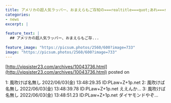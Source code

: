 ```yaml
---
title: アメリカの超人気ラッパー、おまえらもご存知の===realtitle===quot;あれ===realtitle===quot;をネックレスにしてしまう
categories:
- news
excerpt: |
  
feature_text: |
  ## アメリカの超人気ラッパー、おまえらもご存...
  
feature_image: "https://picsum.photos/2560/600?image=733"
image: "https://picsum.photos/2560/600?image=733"
---
```


[http://vipsister23.com/archives/10043736.html](http://vipsister23.com/archives/10043736.html)
posted on 

<!--more-->

1: 風吹けば名無し 2022/06/03(金) 13:48:29.35 ID:PLaw+Z+1p.net 2: 風吹けば名無し 2022/06/03(金) 13:48:39.78 ID:PLaw+Z+1p.net ええんか… 3: 風吹けば名無し 2022/06/03(金) 13:48:51.23 ID:PLaw+Z+1p.net ダイヤモンドやぞ…

